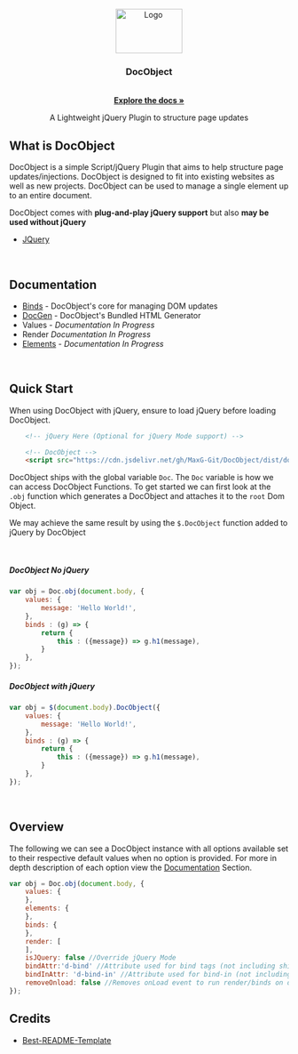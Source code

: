 <br />
<div align="center">
  <a href="#">
    <img src="https://git.maxg.cloud/max/DocObject/raw/branch/master/img/docobject_logoTextRight.svg" alt="Logo" width="120" height="80">
  </a>

  <h3 align="center">DocObject</h3>
    <br />
    <a href="https://github.com/MaxG-Git/DocObject/wiki"><strong>Explore the docs »</strong></a>
    <br />
  <p align="center">
    A Lightweight jQuery Plugin to structure page updates
    <br />
  </p>
</div>

<!-- ABOUT -->
## What is DocObject

DocObject is a simple Script/jQuery Plugin that aims to help structure page updates/injections. DocObject is designed to fit into existing websites as well as new projects. DocObject can be used to manage a single element up to an entire document.

DocObject comes with **plug-and-play jQuery support** but also **may be used without jQuery**

* [JQuery](https://jquery.com)

<br />

## Documentation
- [Binds](https://github.com/MaxG-Git/DocObject/wiki/Binds) - DocObject's core for managing DOM updates
- [DocGen](https://github.com/MaxG-Git/DocObject/wiki/DocGen) - DocObject's Bundled HTML Generator
- Values - *Documentation In Progress*
- Render *Documentation In Progress*
- [Elements](https://github.com/MaxG-Git/DocObject/wiki/Elements) - *Documentation In Progress*



<br />

<!-- GETTING STARTED -->
## Quick Start

When using DocObject with jQuery, ensure to load jQuery before loading DocObject.

```html
    <!-- jQuery Here (Optional for jQuery Mode support) -->

    <!-- DocObject -->
    <script src="https://cdn.jsdelivr.net/gh/MaxG-Git/DocObject/dist/docobject.bundle.min.js"></script>
```


DocObject ships with the global variable `Doc`. The `Doc` variable is how we can access DocObject Functions.
To get started we can first look at the `.obj` function which generates a DocObject and attaches it to the `root` Dom Object.

We may achieve the same result by using the `$.DocObject` function added to jQuery by DocObject

<br />

##### DocObject No jQuery

```js
var obj = Doc.obj(document.body, {
    values: {
        message: 'Hello World!',
    },
    binds : (g) => {
        return {
            this : ({message}) => g.h1(message), 
        }
    },
});
```

##### DocObject with jQuery

```js
var obj = $(document.body).DocObject({
    values: {
        message: 'Hello World!',
    },
    binds : (g) => {
        return {
            this : ({message}) => g.h1(message),
        }
    },
});
```

<br />

## Overview
The following we can see a DocObject instance with all options available set to their respective default values when no option is provided. For more in depth description of each option view the [Documentation](https://github.com/MaxG-Git/DocObject#documentation) Section.
```js
var obj = Doc.obj(document.body, {
    values: {
    },
    elements: {
    },
    binds: {
    },
    render: [
    ],
    isJQuery: false //Override jQuery Mode
    bindAttr:'d-bind' //Attribute used for bind tags (not including shipped tag)
    bindInAttr: 'd-bind-in' //Attribute used for bind-in (not including shipped tag)
    removeOnload: false //Removes onLoad event to run render/binds on document load
});
```

## Credits
- [Best-README-Template](https://github.com/othneildrew/Best-README-Template)
